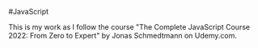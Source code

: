 #JavaScript 

This is my work as I follow the course "The Complete JavaScript Course 2022: From Zero to Expert" by Jonas Schmedtmann on Udemy.com. 
